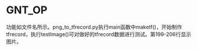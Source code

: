# GNT_OP
功能如文件名所示。png_to_tfrecord.py执行main函数中maketf()，开始制作tfrecord，执行testImage()可对做好的tfrecord数据进行测试。第199-206行显示图片。
